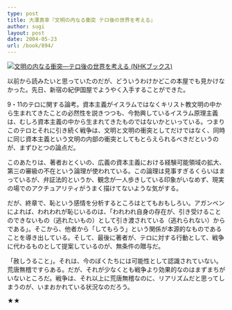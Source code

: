 ```yaml
---
type: post
title: 大澤真幸『文明の内なる衝突 テロ後の世界を考える』
author: sugi
layout: post
date: 2004-05-23
url: /book/894/
---
```

<a href="http://www.amazon.co.jp/exec/obidos/ASIN/4140019433/chezsugi-22/ref=nosim/" name="amazletlink" target="_blank"><img src="http://ecx.images-amazon.com/images/I/41SCNERDZQL.jpg" alt="文明の内なる衝突―テロ後の世界を考える (NHKブックス)" style="border: none;" class="alignleft" /></a>

以前から読みたいと思っていたのだが、どういうわけかどこの本屋でも見かけなかった。先日、新宿の紀伊国屋でようやく入手することができた。

9・11のテロに関する論考。資本主義がイスラムではなくキリスト教文明の中から生まれてきたことの必然性を説きつつも、今勃興しているイスラム原理主義は、むしろ資本主義の中から生まれてきたものではないかといっている。つまりこのテロとそれに引き続く戦争は、文明と文明の衝突としてだけではなく、同時に同じ資本主義という文明の内部の衝突としてもとらえられるべきだというのが、まずひとつの論点だ。

このあたりは、著者おとくいの、広義の資本主義における経験可能領域の拡大、第三の審級の不在という論理が使われている。この論理は見事すぎるくらいはまっているが、弁証法的というか、観念が一人歩きしている印象がいなめず、現実の場でのアクチュアリティがうまく描けてないような気がする。

だが、終章で、恥という感情を分析するところはとてもおもしろい。アガンベンによれば、われわれが恥じいるのは、「われわれ自身の存在が、引き受けることのできないもの（逃れたいもの）として引き渡されている（逃れられない）からである」。そこから、他者から「してもらう」という関係が本源的なものであることを導き出している。そして、最後に著者が、テロに対する行動として、戦争に代わるものとして提案しているのが、無条件の贈与だ。

「赦しうること」。それは、今のぼくたちには可能性として認識されていない。荒唐無稽ですらある。だが、それが少なくとも戦争より効果的なのはまずまちがいないところだ。戦争は、それ以上に荒唐無稽なのに、リアリズムだと思ってしまうのが、いまおかれている状況なのだろう。

★★
